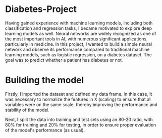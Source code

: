 # Diabetes-Project 
Having gained experience with machine learning models, including both classification and regression tasks, I became motivated to explore deep learning models as well. Neural networks are widely recognized as one of the most important tools in AI, with numerous significant applications, particularly in medicine. In this project, I wanted to build a simple neural network and observe its performance compared to traditional machine learning models, such as logistic regression, on a diabetes dataset. The goal was to predict whether a patient has diabetes or not.

# Building the model
Firstly, I imported the dataset and defined my data frame. In this case, it was necessary to normalize the features in X (scaling) to ensure that all variables were on the same scale, thereby improving the performance and stability of the model.

Next, I split the data into training and test sets using an 80-20 ratio, with 80% for training and 20% for testing, in order to ensure proper evaluation of the model's performance (as usual).

